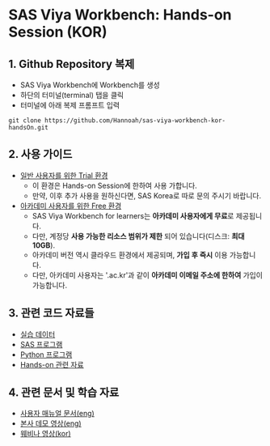# **SAS Viya Workbench: Hands-on Session (KOR)**

## **1. Github Repository 복제**
 - SAS Viya Workbench에 Workbench를 생성
 - 하단의 터미널(terminal) 탭을 클릭
 - 터미널에 아래 복제 프롬프트 입력
```
git clone https://github.com/Hannoah/sas-viya-workbench-kor-handsOn.git
```

## **2. 사용 가이드**

- [일반 사용자를 위한 Trial 환경]()
  - 이 환경은 Hands-on Session에 한하여 사용 가합니다.
  - 만약, 이후 추가 사용을 원하신다면, SAS Korea로 따로 문의 주시기 바랍니다.
- [아카데미 사용자를 위한 Free 환경](https://www.sas.com/en_us/software/viya-workbench-for-learners.html)
  - SAS Viya Workbench for learners는 **아카데미 사용자에게 무료**로 제공됩니다.
  - 다만, 계정당 **사용 가능한 리소스 범위가 제한** 되어 있습니다(디스크: **최대 10GB**).
  - 아카데미 버전 역시 클라우드 환경에서 제공되며, **가입 후 즉시** 이용 가능합니다.
  - 다만, 아카데미 사용자는 '.ac.kr'과 같이 **아카데미 이메일 주소에 한하여** 가입이 가능합니다.



## **3. 관련 코드 자료들**

- [실습 데이터](https://github.com/Hannoah/SVW-Hands-on-Session-Kor/tree/main/%EC%8B%A4%EC%8A%B5%20%EB%8D%B0%EC%9D%B4%ED%84%B0)
- [SAS 프로그램](https://github.com/Hannoah/myFirstGithub/tree/main/SAS%20Code)
- [Python 프로그램](https://github.com/Hannoah/myFirstGithub/tree/main/Python%20Code)
- [Hands-on 관련 자료](https://github.com/Hannoah/myFirstGithub/tree/main/Hands-on%20Materials)



## **4. 관련 문서 및 학습 자료**

- [사용자 매뉴얼 문서(eng)](https://documentation.sas.com/doc/en/workbenchcdc/v_001/workbenchwlcm/home.htm)
- [본사 데모 영상(eng)](https://www.youtube.com/playlist?list=PLVV6eZFA22QzkSYKD4vbZFkq3VYDWvcb_)
- [웨비나 영상(kor)](https://www.sas.com/ko_kr/events/2024/idg-workbench-webinar.html)
